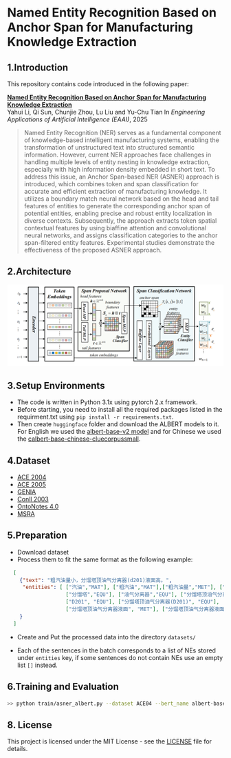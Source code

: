 # Named Entity Recognition Based on Anchor Span for Manufacturing Knowledge Extraction

## 1.Introduction
This repository contains code introduced in the following paper:
 
**[Named Entity Recognition Based on Anchor Span for Manufacturing Knowledge Extraction]()**  
Yahui Li, Qi Sun, Chunjie Zhou, Lu Liu and Yu-Chu Tian In *Engineering Applications of Artificial Intelligence (EAAI)*, 2025

> Named Entity Recognition (NER) serves as a fundamental component of knowledge-based intelligent manufacturing systems, enabling the transformation of unstructured text into structured semantic information. However, current NER approaches face challenges in handling multiple levels of entity nesting in knowledge extraction, especially with high information density embedded in short text. To address this issue, an Anchor Span-based NER (ASNER) approach is introduced, which combines token and span classification for accurate and efficient extraction of manufacturing knowledge. It utilizes a boundary match neural network based on the head and tail features of entities to generate the corresponding anchor span of potential entities, enabling precise and robust entity localization in diverse contexts. Subsequently, the approach extracts token spatial contextual features by using biaffine attention and convolutional neural networks, and assigns classification categories to the anchor span-filtered entity features. Experimental studies demonstrate the effectiveness of the proposed ASNER approach.

## 2.Architecture
<p align="center">
  <img src="images/architecture.png" />
</p>

## 3.Setup Environments
* The code is written in Python 3.1x using pytorch 2.x framework.  
* Before starting, you need to install all the required packages listed in the requirment.txt using `pip install -r requirements.txt`.
* Then create `huggingface` folder and download the ALBERT models to it. For English we used the [albert-base-v2 model](https://huggingface.co/albert/albert-base-v2) and for Chinese we used the [calbert-base-chinese-cluecorpussmall]( https://huggingface.co/uer/albert-base-chinese-cluecorpussmall).

## 4.Dataset
- [ACE 2004](https://catalog.ldc.upenn.edu/LDC2005T09)
- [ACE 2005](https://catalog.ldc.upenn.edu/LDC2006T06)
- [GENIA](http://www.geniaproject.org/genia-corpus)
- [Conll 2003](https://www.clips.uantwerpen.be/conll2003/ner/)
- [OntoNotes 4.0](https://catalog.ldc.upenn.edu/LDC2011T03)
- [MSRA](https://github.com/ShannonAI/mrc-for-flat-nested-ner/blob/master/ner2mrc/download.md)

## 5.Preparation
- Download dataset
- Process them to fit the same format as the following example:
``` json
  [
    {"text": "粗汽油量小，分馏塔顶油气分离器(d201)液面高。", 
     "entities": [ ["汽油","MAT"], ["粗汽油","MAT"],["粗汽油量","MET"], ["粗汽油量小","PAR"],
                   ["分馏塔","EQU"], ["油气分离器","EQU"], ["分馏塔顶油气分离器", "EQU"], 
                   ["D201", "EQU"], ["分馏塔顶油气分离器(D201)", "EQU"], 
                   ["分馏塔顶油气分离器液面", "MET"], ["分馏塔顶油气分离器液面高", "PAR"]]
    }
  ]
  ```
- Create and Put the processed data into the directory `datasets/`
   
* Each of the sentences in the batch corresponds to a list of NEs stored under `entities` key, if some sentences do not contain NEs use an empty list `[]` instead.

## 6.Training and Evaluation
```bash
>> python train/asner_albert.py --dataset ACE04 --bert_name albert-base-v2
```

## 8. License

This project is licensed under the MIT License - see the [LICENSE](LICENSE) file for details.
